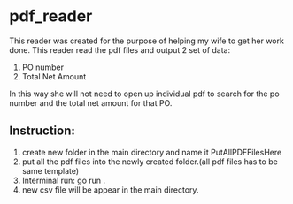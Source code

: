 # pdf_reader
This reader was created for the purpose of helping my wife to get her work done.
This reader read the pdf files and output 2 set of data:
1. PO number
2. Total Net Amount 

In this way she will not need to open up individual pdf to search for the po number and the total net amount for that PO.

## Instruction:
1. create new folder in the main directory and name it PutAllPDFFilesHere
2. put all the pdf files into the newly created folder.(all pdf files has to be same template)
3. Interminal run: go run .
4. new csv file will be appear in the main directory.

